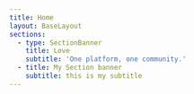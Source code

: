 ```yaml
---
title: Home
layout: BaseLayout
sections:
  - type: SectionBanner
    title: Love
    subtitle: 'One platform, one community.'
  - title: My Section banner
    subtitle: this is my subtitle
---
```

